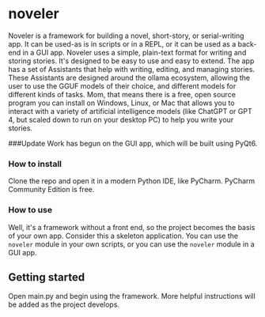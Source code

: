 # noveler
Noveler is a framework for building a novel, short-story, or serial-writing app. It can be used-as is in scripts or in a
REPL, or it can be used as a back-end in a GUI app. Noveler uses a simple, plain-text format for writing and storing 
stories. It's designed to be easy to use and easy to extend. The app has a set of Assistants that help with writing,
editing, and managing stories. These Assistants are designed around the ollama ecosystem, allowing the user to use the 
GGUF models of their choice, and different models for different kinds of tasks. Mom, that means there is a free, open 
source program you can install on Windows, Linux, or Mac that allows you to interact with a variety of artificial 
intelligence models (like ChatGPT or GPT 4, but scaled down to run on your desktop PC) to help you write your stories.

###Update 
Work has begun on the GUI app, which will be built using PyQt6.

### How to install
Clone the repo and open it in a modern Python IDE, like PyCharm. PyCharm Community Edition is free. 

### How to use
Well, it's a framework without a front end, so the project becomes the basis of your own app. Consider this a skeleton 
application. You can use the `noveler` module in your own scripts, or you can use the `noveler` module in a GUI app.

## Getting started
Open main.py and begin using the framework. More helpful instructions will be added as the project develops.
